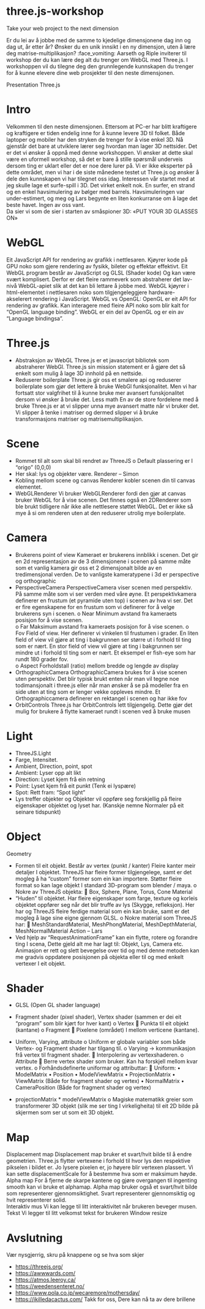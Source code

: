 # three.js-workshop
Take your web project to the next dimension

Er du lei av å jobbe med de samme to kjedelige dimensjonene dag inn og dag ut, år etter år? Ønsker du en unik innsikt i en ny dimensjon, uten å lære deg matrise-multiplikasjon? :face_vomiting:
Aarseth og Riple inviterer til workshop der du kan lære deg alt du trenger om WebGL med Three.js.
I workshoppen vil du tilegne deg den grunnlegende kunnskapen du trenger for å kunne elevere dine web prosjekter til den neste dimensjonen.

Presentation Three.js
# Intro
Velkommen til den neste dimensjonen. Ettersom at PC-er har blitt kraftigere og kraftigere er tiden endelig inne for å kunne levere 3D til folket. Både laptoper og mobiler har den stryken de trenger for å vise enkel 3D. Nå gjenstår det bare at utviklere lærer seg hvordan man lager 3D nettsider. 
Det er det vi ønsker å oppnå med denne workshoppen. 
Vi ønsker at dette skal være en uformell workshop, så det er bare å stille spørsmål underveis dersom ting er uklart eller det er noe dere lurer på. 
Vi er ikke eksperter på dette området, men vi har i de siste månedene testet ut Three.js og ønsker å dele den kunnskapen vi har tilegnet oss idag.  Interessen vår startet med at jeg skulle lage et surfe-spill i 3D. Det virket enkelt nok. En surfer, en strand og en enkel havsimulering av bølger med barrels. Havsimuleringen var under-estimert, og meg og Lars begynte en liten konkurranse om å lage det beste havet. Ingen av oss vant.  
Da sier vi som de sier i starten av småspioner 3D:  «PUT YOUR 3D GLASSES ON»

# WebGL
Eit JavaScript API for rendering av grafikk i nettlesaren. Kjøyrer kode på GPU noko som gjere rendering av fysikk, bileter og effektar effektivt.
Eit WebGL program består av JavaScript og GLSL (Shader kode) Og kan være svært komplisert. Derfor er det fleire rammeverk som abstraherer det lav-nivå WebGL-apiet slik at det kan bli lettare å jobbe med.
WebGL kjøyrer i html-elementet <canvas> i nettlesaren noko som tilgjengeleggjere hardware-akselerert rendering i JavaScript.
WebGL vs OpenGL:
OpenGL er eit API for rendering av grafikk. Kan interagere med fleire API noko som blir kalt for “OpenGL language binding”. WebGL er ein del av OpenGL og er ein av “Language bindingsa”.
# Three.js
-	Abstraksjon av WebGL
Three.js er et javascript bibliotek som abstraherer WebGl. Three.js sin mission statement er å gjøre det så enkelt som mulig å lage 3D innhold på en nettside. 
-	Reduserer boilerplate
Three.js gir oss et smalere api og reduserer boilerplate som gjør det lettere å bruke WebGl funksjonalitet. Men vi har fortsatt stor valgfrihet til å kunne bruke mer avansert funskjonalitet dersom vi ønsker å bruke det. 
Less math
En av de store fordelene med å bruke Three.js er at vi slipper unna mye avansert matte når vi bruker det. Vi slipper å tenke i matriser og dermed slipper vi å bruke transformasjons matriser og matrisemultiplikasjon. 

# Scene
-	Rommet til alt som skal bli rendret av ThreeJS
o	Default plassering er I “origo” (0,0,0)
-	Her skal: lys og objekter være.
Renderer – Simon
-	Kobling mellom scene og canvas
Renderer kobler scenen din til canvas elementet.
-	WebGLRenderer 
Vi bruker WebGLRenderer fordi den gjør at canvas bruker WebGL for å vise scenen. Det finnes også en 2DRenderer som ble brukt tidligere når ikke alle nettlesere støttet WebGL. 
Det er ikke så mye å si om renderen uten at den reduserer utrolig mye boilerplate. 
# Camera
-	Brukerens point of view
Kameraet er brukerens innblikk i scenen. Det gir en 2d representasjon av de 3 dimensjonene i scenen på samme måte som et vanlig kamera gir oss et 2 dimensjonalt bilde av en tredimensjonal verden. De to vanligste kameratypene i 3d er perspective og orthographic 
-	PerspectiveCamera
PerspectiveCamera viser scenen med perspektiv. På samme måte som vi ser verden med våre øyne. Et perspektivkamera definerer en frustum (et pyramide uten top) i scenen av hva vi ser. Det er fire egenskapene for en frustum som vi definerer for å velge brukerens syn i scenen.
o	Near
Minimum avstand fra kameraets posisjon for å vise scenen.  
o	Far
Maksimum avstand fra kameraets posisjon for å vise scenen.
o	Fov
Field of view. Her definerer vi vinkelen til frustumen i grader. En liten field of view vil gjøre at ting i bakgrunnen ser større ut i forhold til ting som er nært. En stor field of view vil gjøre at ting i bakgrunnen ser mindre ut i forhold til ting som er nært.  Et eksempel er fish-eye som har rundt 180 grader fov.  
o	Aspect 
Forholdstall (ratio) mellom bredde og lengde av display
-	OrthographicCamera
OrthographicCamera brukes for å vise scenen uten perspektiv. Det blir typisk brukt enten når man vil tegne noe todimansjonalt i three.js eller når man ønsker å se på modeller fra en side uten at ting som er lenger vekke oppleves mindre. Et Orthographiccamera definerer en rektangel i scenen og har ikke fov
-	OrbitControls
Three.js har OrbitControls lett tilgjengelig. Dette gjør det mulig for brukere å flytte kameraet rundt i scenen ved å bruke musen


# Light
-	ThreeJS.Light
-	Farge, Intensitet.
-	Ambient, Direction, point, spot
-	Ambient: Lyser opp alt likt
-	Direction: Lyset kjem frå ein retning
-	Point: Lyset kjem frå eit punkt (Tenk ei lyspære)
-	Spot: Rett fram: “Spot light”
-	Lys treffer objekter og Objekter vil oppføre seg forskjellig på fleire eigenskaper objektet og lyset har.  (Kanskje nemne Normaler på eit seinare tidspunkt)
# Object
Geometry
-	Formen til eit objekt. Består av vertex (punkt / kanter) Fleire kanter meir detaljer I objektet. ThreeJS har fleire former tilgjengelege, samt er det mogleg å ha “custom” former som ein kan importere. Støtter fleire format so kan lage objekt I standard 3D-program som blender / maya.
o	Nokre av ThreeJS objekta:
	Box, Sphere, Plane, Torus, Cone
	Material
-	“Huden” til objektet. Har fleire eigenskaper som farge, texture og korleis objektet oppfører seg når det blir truffe av lys (Skygge, refleksjon). Her har og ThreeJS fleire ferdige material som ein kan bruke, samt er det mogleg å lage sine eigne gjennom GLSL.
o	Nokre material som ThreeJS har:
	MeshStandardMaterial, MeshPhongMaterial, MeshDepthMaterial, MeshNormalMaterial
Action – Lars
-	Ved hjelp av “RequestAnimationFrame” kan ein flytte, rotere og forandre ting I scena, Dette gjeld alt me har lagt til: Objekt, Lys, Camera etc. Animasjon er rett og slett bevegelse over tid og med denne metoden kan me gradvis oppdatere posisjonen på objekta eller til og med enkelt vertexer I eit objekt.

# Shader
-	GLSL (Open GL shader language)
-	Fragment shader (pixel shader), Vertex shader (sammen er dei eit “program” som blir kjørt for hver kant)
o	Vertex 
	Punkta til eit objekt (kantane)
o	Fragment
	Pixelene (området) I mellom verticene (kantane).
-	Uniform, Varying, attribute
o	Uniform er globale variabler som både Vertex- og Fragment shader har tilgang til.
o	Varying -> kommunikasjon frå vertex til fragment shader.
	Interpolering av vertexshaderen.
o	Attribute
	Berre vertex shader som bruker. Kan ha forskjell mellom kvar vertex.
o	Forhåndsdefinerte uniformar og attributtar:
	Uniform:
•	ModelMatrix
•	Position
•	ModelViewMatrix
•	ProjectionMatrix
•	ViewMatrix (Både for fragment shader og vertex)
•	NormalMatrix
•	CameraPosition (Både for fragment shader og vertex)

-	projectionMatrix * modelViewMatrix
o	Magiske matematikk greier som transformerer 3D objekt (slik me ser ting I virkeligheita) til eit 2D bilde på skjermen som ser ut som eit 3D objekt.

# Map
Displacement map
Displacement map bruker et svart/hvit bilde til å endre geometrien. Three.js flytter vertexene i forhold til hvor lys den respektive pikselen i bildet er. Jo lysere pixelen er, jo høyere blir vertexen plassert. Vi kan sette displacementScale for å bestemme hva som er maksimum høyde.
Alpha map
For å fjerne de skarpe kantene og gjøre overgangen til ingenting smooth  kan vi bruke et alphamap. Alpha map bruker også et svart/hvit bilde som representerer gjennomsiktighet. Svart representerer gjennomsiktig og hvit representerer solid.  
Interaktiv mus
Vi kan legge til litt interaktivitet når brukeren beveger musen. 
Tekst
Vi legger til litt velkomst tekst for brukeren
Window resize 
# Avslutning
Vær nysgjerrig, skru på knappene og se hva som skjer
-	https://threejs.org/
-	https://awwwards.com/
-	https://atmos.leeroy.ca/
-	https://weedensenteret.no/
-	https://www.pola.co.jp/wecaremore/mothersday/
-	https://ikilledacactus.com/
Takk for oss, Dere kan nå ta av dere brillene



